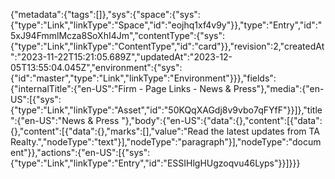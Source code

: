 {"metadata":{"tags":[]},"sys":{"space":{"sys":{"type":"Link","linkType":"Space","id":"eojhq1xf4v9y"}},"type":"Entry","id":"5xJ94FmmlMcza8SoXhI4Jm","contentType":{"sys":{"type":"Link","linkType":"ContentType","id":"card"}},"revision":2,"createdAt":"2023-11-22T15:21:05.689Z","updatedAt":"2023-12-05T13:55:04.045Z","environment":{"sys":{"id":"master","type":"Link","linkType":"Environment"}}},"fields":{"internalTitle":{"en-US":"Firm - Page Links - News & Press"},"media":{"en-US":[{"sys":{"type":"Link","linkType":"Asset","id":"50KQqXAGdj8v9vbo7qFYfF"}}]},"title":{"en-US":"News & Press "},"body":{"en-US":{"data":{},"content":[{"data":{},"content":[{"data":{},"marks":[],"value":"Read the latest updates from TA Realty.","nodeType":"text"}],"nodeType":"paragraph"}],"nodeType":"document"}},"actions":{"en-US":[{"sys":{"type":"Link","linkType":"Entry","id":"ESSIHlgHUgzoqvu46Lyps"}}]}}}